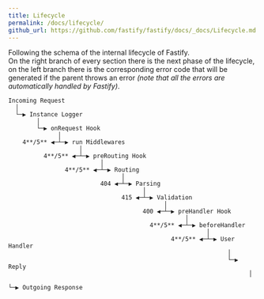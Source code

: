 ```yaml
---
title: Lifecycle
permalink: /docs/lifecycle/
github_url: https://github.com/fastify/fastify/docs/_docs/Lifecycle.md
---
```


Following the schema of the internal lifecycle of Fastify.  
On the right branch of every section there is the next phase of the lifecycle, on the left branch there is the corresponding error code that will be generated if the parent throws an error *(note that all the errors are automatically handled by Fastify)*.
```
Incoming Request
  │
  └─▶ Instance Logger
        │
        └─▶ onRequest Hook
              │
    4**/5** ◀─┴─▶ run Middlewares
                    │
          4**/5** ◀─┴─▶ preRouting Hook
                          │
                4**/5** ◀─┴─▶ Routing
                                │
                          404 ◀─┴─▶ Parsing
                                      │
                                415 ◀─┴─▶ Validation
                                            │
                                      400 ◀─┴─▶ preHandler Hook
                                                  │
                                        4**/5** ◀─┴─▶ beforeHandler
                                                        │
                                              4**/5** ◀─┴─▶ User Handler
                                                              │
                                                              └─▶ Reply
                                                                    │
                                                                    └─▶ Outgoing Response
```
